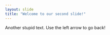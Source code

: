 ```yaml
---
layout: slide
title: "Welcome to our second slide!"
---
```

Another stupid text.
Use the left arrow to go back!
